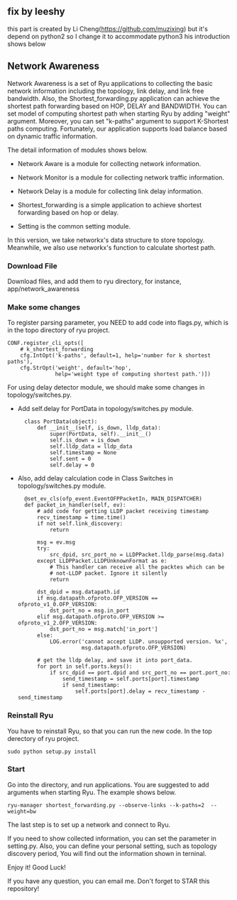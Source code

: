## fix by leeshy
this part is created by Li Cheng(https://github.com/muzixing)
but it's depend on python2
so I change it to accommodate python3
his introduction shows below
## Network Awareness

Network Awareness is a set of Ryu applications to collecting the basic network information including the topology, link delay, and link free bandwidth. Also, the Shortest\_forwarding.py application can achieve the shortest path forwarding based on HOP, DELAY and BANDWIDTH. You can set model of computing shortest path when starting Ryu by adding "weight" argument. Moreover, you can set "k-paths" argument to support K-Shortest paths computing. Fortunately, our application supports load balance based on dynamic traffic information. 

The detail information of modules shows below.

* Network Aware is a module for collecting network information.

* Network Monitor is a module for collecting network traffic information.

* Network Delay is a module for collecting link delay information.

* Shortest\_forwarding is a simple application to achieve shortest forwarding based on hop or delay.

* Setting is the common setting module.



In this version, we take networkx's data structure to store topology. Meanwhile, we also use networkx's function to calculate shortest path.


### Download File

Download files, and add them to ryu directory, for instance, app/network_awareness

### Make some changes

To register parsing parameter, you NEED to add code into flags.py, which is in the topo directory of ryu project.

    CONF.register_cli_opts([
        # k_shortest_forwarding
        cfg.IntOpt('k-paths', default=1, help='number for k shortest paths'),
        cfg.StrOpt('weight', default='hop',
                   help='weight type of computing shortest path.')])


For using delay detector module, we should make some changes in topology/switches.py.

* Add self.delay for PortData in topology/switches.py module.


		class PortData(object):
		    def __init__(self, is_down, lldp_data):
		        super(PortData, self).__init__()
		        self.is_down = is_down
		        self.lldp_data = lldp_data
		        self.timestamp = None
		        self.sent = 0
		        self.delay = 0


* Also, add delay calculation code in Class Switches in topology/switches.py module.


	    @set_ev_cls(ofp_event.EventOFPPacketIn, MAIN_DISPATCHER)
	    def packet_in_handler(self, ev):
	    	# add code for getting LLDP packet receiving timestamp
	        recv_timestamp = time.time()
	        if not self.link_discovery:
	            return

	        msg = ev.msg
	        try:
	            src_dpid, src_port_no = LLDPPacket.lldp_parse(msg.data)
	        except LLDPPacket.LLDPUnknownFormat as e:
	            # This handler can receive all the packtes which can be
	            # not-LLDP packet. Ignore it silently
	            return

	        dst_dpid = msg.datapath.id
	        if msg.datapath.ofproto.OFP_VERSION == ofproto_v1_0.OFP_VERSION:
	            dst_port_no = msg.in_port
	        elif msg.datapath.ofproto.OFP_VERSION >= ofproto_v1_2.OFP_VERSION:
	            dst_port_no = msg.match['in_port']
	        else:
	            LOG.error('cannot accept LLDP. unsupported version. %x',
	                      msg.datapath.ofproto.OFP_VERSION)

	        # get the lldp delay, and save it into port_data.
	        for port in self.ports.keys():
	            if src_dpid == port.dpid and src_port_no == port.port_no:
	                send_timestamp = self.ports[port].timestamp
	                if send_timestamp:
	                    self.ports[port].delay = recv_timestamp - send_timestamp



### Reinstall Ryu

You have to reinstall Ryu, so that you can run the new code. In the top derectory of ryu project.

    sudo python setup.py install 


### Start

Go into the directory, and run applications. You are suggested to add arguments when starting Ryu. The example shows below.

    ryu-manager shortest_forwarding.py --observe-links --k-paths=2  --weight=bw

The last step is to set up a network and connect to Ryu.

If you need to show collected information, you can set the parameter in setting.py. Also, you can define your personal setting, such as topology discovery period, You will find out the information shown in terninal.

Enjoy it! Good Luck!

If you have any question, you can email me. Don't forget to STAR this repository!
